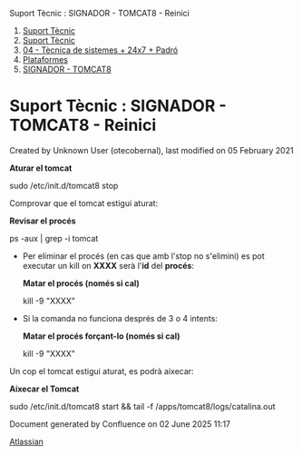 Suport Tècnic : SIGNADOR - TOMCAT8 - Reinici  

1.  [Suport Tècnic](index.md)
2.  [Suport Tècnic](13893782.md)
3.  [04 - Tècnica de sistemes + 24x7 + Padró](26313202.md)
4.  [Plataformes](Plataformes_41520520.md)
5.  [SIGNADOR - TOMCAT8](SIGNADOR---TOMCAT8_41520991.md)

Suport Tècnic : SIGNADOR - TOMCAT8 - Reinici
============================================

Created by Unknown User (otecobernal), last modified on 05 February 2021

**Aturar el tomcat**

sudo /etc/init.d/tomcat8 stop

  

Comprovar que el tomcat estigui aturat:

**Revisar el procés**

ps -aux | grep -i tomcat

  

*   Per eliminar el procés (en cas que amb l'stop no s'elimini) es pot executar un kill on **XXXX** serà l'**id** del **procés**:
    
    **Matar el procés (només si cal)**
    
    kill -9 "XXXX"
    
*   Si la comanda no funciona després de 3 o 4 intents:
    
    **Matar el procés forçant-lo (només si cal)**
    
    kill -9 "XXXX"
    

  

Un cop el tomcat estigui aturat, es podrà aixecar:

**Aixecar el Tomcat**

sudo /etc/init.d/tomcat8 start && tail -f /apps/tomcat8/logs/catalina.out

Document generated by Confluence on 02 June 2025 11:17

[Atlassian](http://www.atlassian.com/)